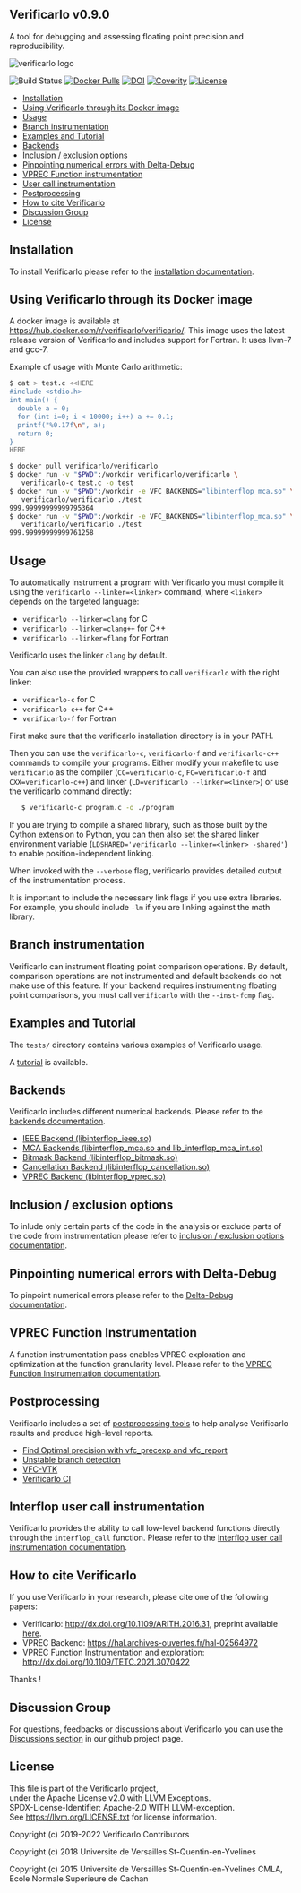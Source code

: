## Verificarlo v0.9.0

A tool for debugging and assessing floating point precision and reproducibility.

![verificarlo logo](https://avatars1.githubusercontent.com/u/12033642)

![Build Status](https://github.com/verificarlo/verificarlo/workflows/test-docker/badge.svg?branch=master)
[![Docker Pulls](https://img.shields.io/docker/pulls/verificarlo/verificarlo)](https://hub.docker.com/r/verificarlo/verificarlo)
[![DOI](https://zenodo.org/badge/34260221.svg)](https://zenodo.org/badge/latestdoi/34260221)
[![Coverity](https://scan.coverity.com/projects/19956/badge.svg)](https://scan.coverity.com/projects/verificarlo-verificarlo)
[![License](https://img.shields.io/badge/License-Apache_2.0-blue.svg)](https://releases.llvm.org/13.0.0/LICENSE.TXT)


   * [Installation](#installation)
   * [Using Verificarlo through its Docker image](#using-verificarlo-through-its-docker-image)
   * [Usage](#usage)
   * [Branch instrumentation](#branch-instrumentation)
   * [Examples and Tutorial](#examples-and-tutorial)
   * [Backends](#backends)
   * [Inclusion / exclusion options](#inclusion--exclusion-options)
   * [Pinpointing numerical errors with Delta-Debug](#pinpointing-numerical-errors-with-delta-debug)
   * [VPREC Function instrumentation](#vprec-function-instrumentation)
   * [User call instrumentation](#interflop-usercall-instrumentation)
   * [Postprocessing](#postprocessing)
   * [How to cite Verificarlo](#how-to-cite-verificarlo)
   * [Discussion Group](#discussion-group)
   * [License](#license)


## Installation

To install Verificarlo please refer to the [installation documentation](doc/01-Install.md).

## Using Verificarlo through its Docker image

A docker image is available at https://hub.docker.com/r/verificarlo/verificarlo/.
This image uses the latest release version of Verificarlo and includes
support for Fortran. It uses llvm-7 and gcc-7.

Example of usage with Monte Carlo arithmetic:

```bash
$ cat > test.c <<HERE
#include <stdio.h>
int main() {
  double a = 0;
  for (int i=0; i < 10000; i++) a += 0.1;
  printf("%0.17f\n", a);
  return 0;
}
HERE

$ docker pull verificarlo/verificarlo
$ docker run -v "$PWD":/workdir verificarlo/verificarlo \
   verificarlo-c test.c -o test
$ docker run -v "$PWD":/workdir -e VFC_BACKENDS="libinterflop_mca.so" \
   verificarlo/verificarlo ./test
999.99999999999795364
$ docker run -v "$PWD":/workdir -e VFC_BACKENDS="libinterflop_mca.so" \
   verificarlo/verificarlo ./test
999.99999999999761258
```

## Usage

To automatically instrument a program with Verificarlo you must compile it using
the `verificarlo --linker=<linker>` command, where `<linker>` depends on the targeted language:


* `verificarlo --linker=clang`   for C
* `verificarlo --linker=clang++` for C++
* `verificarlo --linker=flang`   for Fortran

Verificarlo uses the linker `clang` by default.

You can also use the provided wrappers to call `verificarlo` with the right linker:

* `verificarlo-c` for C
* `verificarlo-c++` for C++
* `verificarlo-f` for Fortran

First make sure that the verificarlo installation
directory is in your PATH.

Then you can use the `verificarlo-c`, `verificarlo-f` and `verificarlo-c++` commands to compile your programs.
Either modify your makefile to use `verificarlo` as the compiler (`CC=verificarlo-c`,
`FC=verificarlo-f` and `CXX=verificarlo-c++`) and linker (`LD=verificarlo --linker=<linker>`) or use the verificarlo command
directly:

```bash
   $ verificarlo-c program.c -o ./program
```

If you are trying to compile a shared library, such as those built by the Cython
extension to Python, you can then also set the shared linker environment variable
(`LDSHARED='verificarlo --linker=<linker> -shared'`) to enable position-independent linking.

When invoked with the `--verbose` flag, verificarlo provides detailed output of
the instrumentation process.

It is important to include the necessary link flags if you use extra libraries.
For example, you should include `-lm` if you are linking against the math
library.

## Branch instrumentation

Verificarlo can instrument floating point comparison operations. By default,
comparison operations are not instrumented and default backends do not make use of
this feature. If your backend requires instrumenting floating point comparisons, you
must call `verificarlo` with the `--inst-fcmp` flag.

## Examples and Tutorial

The `tests/` directory contains various examples of Verificarlo usage.

A [tutorial](https://github.com/verificarlo/verificarlo/wiki/Tutorials) is available.

## Backends

Verificarlo includes different numerical backends. Please refer to the [backends documentation](doc/02-Backends.md).

  * [IEEE Backend (libinterflop_ieee.so)](doc/02-Backends.md#ieee-backend-libinterflop_ieeeso)
  * [MCA Backends (libinterflop_mca.so and lib_interflop_mca_int.so)](doc/02-Backends.md#mca-backends)
  * [Bitmask Backend (libinterflop_bitmask.so)](doc/02-Backends.md#bitmask-backend-libinterflop_bitmaskso)
  * [Cancellation Backend (libinterflop_cancellation.so)](doc/02-Backends.md#cancellation-backend-libinterflop_cancellationso)
  * [VPREC Backend (libinterflop_vprec.so)](doc/02-Backends.md#vprec-backend-libinterflop_vprecso)

## Inclusion / exclusion options

To inlude only certain parts of the code in the analysis or exclude parts of
the code from instrumentation please refer to [inclusion / exclusion options documentation](doc/03-inclusion-exclusion.md).


## Pinpointing numerical errors with Delta-Debug

To pinpoint numerical errors please refer to the [Delta-Debug documentation](doc/04-DeltaDebug.md).

## VPREC Function Instrumentation

A function instrumentation pass enables VPREC exploration and optimization at
the function granularity level. Please refer to the [VPREC Function Instrumentation documentation](doc/05-VPREC-function-instrumentation.md).

## Postprocessing

Verificarlo includes a set of [postprocessing tools](doc/06-Postprocessing.md) to help analyse Verificarlo results and produce high-level reports.

  * [Find Optimal precision with vfc_precexp and vfc_report](doc/06-Postprocessing.md#find-optimal-precision-with-vfc_precexp-and-vfc_report)
  * [Unstable branch detection](doc/06-Postprocessing.md#unstable-branch-detection)
  * [VFC-VTK](doc/06-Postprocessing.md#vfc-vtk)
  * [Verificarlo CI](doc/06-Postprocessing.md#verificarlo-ci)

## Interflop user call instrumentation

Verificarlo provides the ability to call low-level backend functions directly through 
the `interflop_call` function. Please refer to the [Interflop user call instrumentation documentation](doc/07-Interflop-usercall-instrumentation.md).

## How to cite Verificarlo

If you use Verificarlo in your research, please cite one of the following papers:

- Verificarlo: http://dx.doi.org/10.1109/ARITH.2016.31, preprint available [here](https://hal.archives-ouvertes.fr/hal-01192668/file/verificarlo-preprint.pdf).
- VPREC Backend: https://hal.archives-ouvertes.fr/hal-02564972
- VPREC Function Instrumentation and exploration: http://dx.doi.org/10.1109/TETC.2021.3070422

Thanks !

## Discussion Group

For questions, feedbacks or discussions about Verificarlo you can use the [Discussions section](https://github.com/verificarlo/verificarlo/discussions) in our github project page.

## License
This file is part of the Verificarlo project,                        
under the Apache License v2.0 with LLVM Exceptions.                 
SPDX-License-Identifier: Apache-2.0 WITH LLVM-exception.             
See https://llvm.org/LICENSE.txt for license information.            

Copyright (c) 2019-2022
   Verificarlo Contributors

Copyright (c) 2018
   Universite de Versailles St-Quentin-en-Yvelines

Copyright (c) 2015
   Universite de Versailles St-Quentin-en-Yvelines
   CMLA, Ecole Normale Superieure de Cachan
